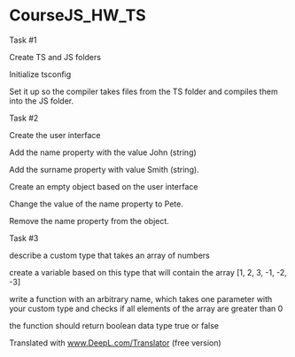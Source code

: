 # CourseJS_HW_TS

Task #1

Create TS and JS folders

Initialize tsconfig

Set it up so the compiler takes files from the TS folder and compiles them into the JS folder.

Task #2

Create the user interface

Add the name property with the value John (string)

Add the surname property with value Smith (string).

Create an empty object based on the user interface

Change the value of the name property to Pete.

Remove the name property from the object.

Task #3

describe a custom type that takes an array of numbers

create a variable based on this type that will contain the array [1, 2, 3, -1, -2, -3]

write a function with an arbitrary name, which takes one parameter with your custom type and checks if all elements of the array are greater than 0

the function should return boolean data type true or false 

Translated with www.DeepL.com/Translator (free version)
